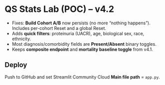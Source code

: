 # QS Stats Lab (POC) – v4.2
- Fixes: **Build Cohort A/B** now persists (no more “nothing happens”). Includes per-cohort Reset and a global Reset.
- Adds **quick filters**: proteinuria (UACR), age, biological sex, race, ethnicity.
- Most diagnosis/comorbidity fields are **Present/Absent** binary toggles.
- Keeps **composite endpoint** and **mortality baseline toggle** from v4.1.

## Deploy
Push to GitHub and set Streamlit Community Cloud **Main file path** = `app.py`.
